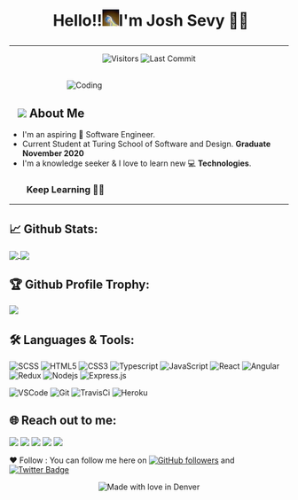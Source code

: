 # <p align="center">️ **Hello!!<img src="./assets/wave.gif" alt="waving hand" width="30px">I'm Josh Sevy** 🎯️🚀️</p>

---

<p align="center">
<!-- <a href="https://github.com/JoshSevy/JoshSevy/blob/master/LICENCE">
<img alt="Licence" src="https://img.shields.io/github/license/JoshSevy/JoshSevy?color=brightgreen&label=LICENCE&logo=MIT"/>
</a> -->
<img alt="Visitors" src="https://komarev.com/ghpvc/?username=JoshSevy&style=flat&labelColor=black&logo=github&label=PROFILE+VIEWS&color=29bf12"/>
<img alt="Last Commit" src="https://img.shields.io/github/last-commit/JoshSevy/JoshSevy?logo=markdown&label=LAST+UPDATE&color=29bf12&style=flat">
 <!-- <a href="https://github.com/JoshSevy/JoshSevy/actions">
   <img alt="github-activity" src="https://github.com/JoshSevy/JoshSevy/workflows/update-gh-activity/badge.svg">
  </a> -->
</p>
</br>
<img align="right" alt="Coding" width="400" src="https://media.giphy.com/media/8OMSzA321pAVmKj6C0/giphy.gif">
</br>

## &nbsp; &nbsp;<img src="https://media.giphy.com/media/WUlplcMpOCEmTGBtBW/giphy.gif" width="30"> **About Me**

- I'm an aspiring 🔭️ Software Engineer.
- Current Student at Turing School of Software and Design. **Graduate November 2020**
- I'm a knowledge seeker & I love to learn new 💻 **Technologies**.

### &nbsp; &nbsp; &nbsp; &nbsp; **Keep Learning** 👨‍🎓️️

---

## 📈 **Github Stats:**

<a href="https://github.com/JoshSevy">
<img width="440" align="center" src="https://github-readme-stats.vercel.app/api?username=JoshSevy&show_icons=true&include_all_commits=true&theme=blue-green&count_private=true">
</a>
<a href="https://github.com/JoshSevy/github-readme-stats">
<img align="center" src="https://github-readme-stats.anuraghazra1.vercel.app/api/top-langs/?username=JoshSevy&layout=compact&theme=blue-green" />
</a>
</br>

## 🏆 **Github Profile Trophy:**
 <img src="https://github-profile-trophy.vercel.app/?username=JoshSevy&column=7&theme=gruvbox"/>

## 🛠️ **Languages & Tools:**

![SCSS](https://img.shields.io/badge/-SCSS-black?style=flat-square&logo=SASS)
![HTML5](https://img.shields.io/badge/-HTML5-black?style=flat-square&logo=html5&logoColor=white)
![CSS3](https://img.shields.io/badge/-CSS3-black?style=flat-square&logo=css3)
![Typescript](https://img.shields.io/badge/-Typescript-black?style=flat-square&logo=typescript&logoColor=ffff3f)
![JavaScript](https://img.shields.io/badge/-JavaScript-black?style=flat-square&logo=javascript)
![React](https://img.shields.io/badge/-React-black?style=flat-square&logo=react)
![Angular](https://img.shields.io/badge/-Angular-black?style=flat-square&logo=Angular)
![Redux](https://img.shields.io/badge/-Redux-black?style=flat-square&logo=Redux)
![Nodejs](https://img.shields.io/badge/-Nodejs-black?style=flat-square&logo=Node.js)
![Express.js](https://img.shields.io/badge/-Express-black?style=flat-square&logo=expressjs)


![VSCode](https://img.shields.io/badge/-vscode-black?style=flat-square&logo=visual-studio-code)
![Git](https://img.shields.io/badge/git-black.svg?&style=flat-square&logo=git&logoColor=white)
![TravisCi](https://img.shields.io/badge/travis-black.svg?&style=flat-square&logo=travis-ci)
![Heroku](https://img.shields.io/badge/-Heroku-black?style=flat-square&logo=heroku)

## 🌐 **Reach out to me:** ️

[<img src="https://img.shields.io/badge/LinkedIn-joshua--sevy-informational?style=for-the-badge&labelColor=black&logo=linkedin&logoColor=0077b5&&color=0077b5"/>][linkedin]
[<img src="https://img.shields.io/badge/Outlook-joshuasevy@outlook.com-informational?style=for-the-badge&labelColor=black&logoColor=d14836&logo=microsoft&color=d14836"/>][outlook]
[<img src="https://img.shields.io/badge/Github-JoshSevy-informational?style=for-the-badge&labelColor=black&logo=github&color=7d88e6"/>][github]
[<img src="https://img.shields.io/badge/Stackoverflow-joshua--sevy-informational?style=for-the-badge&labelColor=black&logo=stackoverflow&logoColor=fe7a16&color=fe7a16"/>][stackoverflow]
[<img src="https://img.shields.io/badge/Twitter-@joshsevy-informational?style=for-the-badge&labelColor=black&logo=twitter&logoColor=#1DA1F2&color=1da1f2"/>][twitter]


❤️ Follow : You can follow me here on [![GitHub followers](https://img.shields.io/github/followers/JoshSevy?label=Follow&style=social)](https://github.com/JoshSevy/?tab=follow) and [![Twitter Badge](https://img.shields.io/badge/-@joshsevy-1ca0f1?style=flat-square&labelColor=1ca0f1&logo=twitter&logoColor=white&link=https://twitter.com/JoshSevy)](https://twitter.com/JoshSevy)

<!-- ## **Badges:**

</a> <a href="https://archiveprogram.github.com/"><img src="https://raw.githubusercontent.com/acervenky/animated-github-badges/master/assets/acbadge.gif" width="40" height="40"></a>
</a> <a href="https://github.com/pricing"><img src="https://raw.githubusercontent.com/acervenky/animated-github-badges/master/assets/pro.gif" width="40" height="40"></a> -->

<!-- ## **🔥️ Recent Github Activity:** -->


<p align="center">
<img src="https://madewithlove.now.sh/us?heart=true&colorA=%23e31616&colorB=%234338dc&template=for-the-badge&text=Denver" alt="Made with love in Denver">

</p>

<!-- Links of Definitions -->

[linkedin]: https://www.linkedin.com/in/joshua-sevy
[outlook]: mailto:joshuasevy@outlook.com "Lets connect through email"
[stackoverflow]: https://stackoverflow.com/users/12935748/joshuasevy
[github]: https://github.com/JoshSevy
[licence]: https://github.com/JoshSevy/JoshSevy/blob/master/LICENSE
[twitter]: https://twitter.com/joshsevy



<!-- ![JavaScript](https://img.shields.io/badge/-JavaScript-black?style=flat-square&logo=javascript)
![React](https://img.shields.io/badge/-React-black?style=flat-square&logo=react)
![Redux](https://img.shields.io/badge/-Redux-black?style=flat-square&logo=Redux)
![Nodejs](https://img.shields.io/badge/-Nodejs-black?style=flat-square&logo=Node.js)
![Express.js](https://img.shields.io/badge/-Express-black?style=flat-square&logo=expressjs)
![MongoDB](https://img.shields.io/badge/-MongoDB-black?style=flat-square&logo=mongodb)
![Firebase](https://img.shields.io/badge/-Firebase-black?style=flat-square&logo=Firebase)
![Socket.io](https://img.shields.io/badge/-Socket-black?style=flat-square&logo=socket.io)
![Meteor](https://img.shields.io/badge/-Meteor-black?style=flat-square&logo=Meteor)
![Next.js](https://img.shields.io/badge/-Next-black?style=flat-square&logo=Next.js)
![Material_UI](https://img.shields.io/badge/-Material_UI-black?style=flat-square&logo=material-ui)
![Bootstrap](https://img.shields.io/badge/-Bootstrap-black?style=flat-square&logo=bootstrap)
![SCSS](https://img.shields.io/badge/-SCSS-black?style=flat-square&logo=SASS)
![HTML5](https://img.shields.io/badge/-HTML5-black?style=flat-square&logo=html5&logoColor=white)
![CSS3](https://img.shields.io/badge/-CSS3-black?style=flat-square&logo=css3)
![C++](https://img.shields.io/badge/-C++-black?style=flat-square&logo=c)
![Heroku](https://img.shields.io/badge/-Heroku-black?style=flat-square&logo=heroku)
![Netlify](https://img.shields.io/badge/-Netlify-black?style=flat-square&logo=netlify)
![Vercel](https://img.shields.io/badge/-Vercel-black?style=flat-square&logo=vercel)
![Git](https://img.shields.io/badge/-Git-black?style=flat-square&logo=git)
![GitHub](https://img.shields.io/badge/-GitHub-black?style=flat-square&logo=github)
![Ubuntu](https://img.shields.io/badge/-Ubuntu-black?style=flat-square&logo=ubuntu) -->
